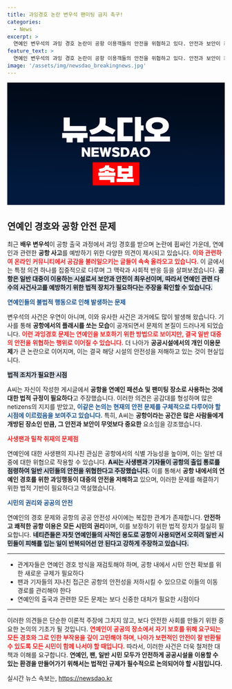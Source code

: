 ```yaml
---
title: 과잉경호 논란 변우석 팬미팅 금지 촉구!
categories:
  - News
excerpt: >
  연예인 변우석의 과잉 경호 논란이 공항 이용객들의 안전을 위협하고 있다. 안전과 보안이 최우선인 공항에서 연예인 팬미팅과 패션쇼를 금지하자는 목소리가 커지고 있다. 시민의 권리를 보호하기 위한 법안 마련이 시급하다!
feature_text: >
  연예인 변우석의 과잉 경호 논란이 공항 이용객들의 안전을 위협하고 있다. 안전과 보안이 최우선인 공항에서 연예인 팬미팅과 패션쇼를 금지하자는 목소리가 커지고 있다. 시민의 권리를 보호하기 위한 법안 마련이 시급하다!
image: '/assets/img/newsdao_breakingnews.jpg'
---
```


<p><img src="/assets/img/newsdao_breakingnews.jpg" alt="cryptoinkorea 속보" /></p>

<h2 data-ke-size="size26">연예인 경호와 공항 안전 문제</h2>

<p data-ke-size="size16">최근 <b>배우 변우석</b>이 공항 출국 과정에서 과잉 경호를 받으며 논란에 휩싸인 가운데, 연예인과 관련한 <b>공항 사고</b>를 예방하기 위한 다양한 의견이 제시되고 있습니다. <b><span style="color: #ee2323;">이와 관련하여 온라인 커뮤니티에서 공감을 불러일으키는 글들이 속속 올라오고 있습니다.</span></b> 이 글에서는 특정 의견 하나를 집중적으로 다루며 그 맥락과 사회적 반응 등을 살펴보겠습니다. <b><span style="background-color: #21538527;">공항은 일반 대중이 이용하는 시설로서 보안과 안전이 최우선이며, 따라서 연예인 관련 다수의 사건사고를 예방하기 위한 법적 장치가 필요하다는 주장을 확인할 수 있습니다.</span></b></p>

<p data-ke-size="size16"></p>

<p><b><span style="color: #1a5490;">연예인들의 불법적 행동으로 인해 발생하는 문제</span></b></p>

<p data-ke-size="size16">변우석의 사건은 우연이 아니며, 이와 유사한 사건은 과거에도 많이 발생해 왔습니다. 기사를 통해 <b>공항에서의 플래시를 쏘는 모습</b>이 공개되면서 문제의 본질이 드러나게 되었습니다. <b><span style="color: #ee2323;">이런 과잉경호 문제는 연예인을 보호하기 위한 방법으로 보이지만, 결국 일반 대중의 안전을 위협하는 행위로 이어질 수 있습니다.</span></b> 더 나아가 <b>공공시설에서의 개인 이용문제</b>가 큰 논란으로 이어지며, 이는 결국 해당 시설의 안전성을 저해하고 있는 것이 현실입니다.</p>

<p data-ke-size="size16;"></p>

<p><b><span style="background-color: #21538527;">법적 조치가 필요한 시점</span></b></p>

<p data-ke-size="size16">A씨는 자신이 작성한 게시글에서 <b>공항을 연예인 패션쇼 및 팬미팅 장소로 사용하는 것에 대한 법적 규정이 필요하다</b>고 주장했습니다. 이러한 의견은 공감대를 형성하며 많은 netizens의 지지를 받았고, <b><span style="color: #1a5490;">이같은 논의는 현재의 안전 문제를 구체적으로 다루어야 할 시점에 이르렀음을 보여주고 있습니다.</span></b> 특히, A씨는 <b>공항이라는 공간은 많은 사람들에게 개방된 장소인 만큼, 그 안전과 보안이 무엇보다 중요한</b> 요소임을 강조했습니다.</p>

<p data-ke-size="size16"></p>

<p><b><span style="color: #ee2323;">사생팬과 밀착 취재의 문제점</span></b></p>

<p data-ke-size="size16">연예인에 대한 사생팬의 지나친 관심은 공항에서의 식별 가능성을 높이며, 이는 일반 대중에 대한 위협으로 작용할 수 있습니다. <b><span style="background-color: #21538527;">A씨는 사생팬과 기자들이 공항의 출입 통로를 점령하여 일반 시민들의 안전을 위협한다고 주장했습니다.</span></b> 이를 통해서 <b>공항 내에서의 연예인 경호를 위한 과잉행동이 대중의 안전을 저해하고</b> 있으며, 이러한 문제를 해결하기 위한 법적 기반이 필요하다고 역설했습니다.</p>

<p data-ke-size="size16"></p>

<p><b><span style="color: #1a5490;">시민의 권리와 공공의 안전</span></b></p>

<p data-ke-size="size16">연예인의 경호 문제와 공항의 공공 안전성 사이에는 복잡한 관계가 존재합니다. <b>안전하고 쾌적한 공항 이용은 모든 시민의 권리</b>이며, 이를 보장하기 위한 법적 장치가 절실히 필요합니다. <b><span style="background-color: #21538527;">네티즌들은 자칫 연예인들의 사적인 용도로 공항이 사용되면서 오히려 일반 시민들이 피해를 입는 일이 반복되어선 안 된다고 강하게 주장하고 있습니다.</span></b></p>

<p data-ke-size="size16"></p>

<hr>

<ul>
    <li>관계자들은 연예인 경호 방식을 재검토해야 하며, 공항 내에서 시민 안전 확보를 위한 새로운 규제가 필요하다</li>
    <li>팬과 기자들의 지나친 접근은 공항의 안전성을 저하시킬 수 있으므로 이들의 이동 경로를 관리해야 한다</li>
    <li>연예인의 출국과 관련한 모든 문제는 보다 신중한 대처가 필요한 시점이다 </li>
</ul>

<hr>

<p data-ke-size="size16">이러한 의견들은 단순한 이론적 주장에 그치지 않고, 보다 안전한 사회를 만들기 위한 중요한 논의의 기초가 될 것입니다. <b><span style="color: #ee2323;">연예인이 공공의 장소에서 자기 보호를 위해 요구되는 모든 경호와 그로 인한 부작용을 깊이 고민해야 하며, 나아가 보편적인 안전이 잘 반환될 수 있도록 모든 시민이 함께 나서야 할 때입니다.</span></b> 따라서, 이러한 사건은 더욱 철저한 대책과 이해를 요구합니다. <b>연예인, 팬, 일반 시민 모두가 안전하게 공공시설을 이용할 수 있는 환경을 만들어가기 위해서는 법적인 규제가 필수적으로 논의되어야 할 시점입니다.</b></p>
실시간 뉴스 속보는, <a href="https://newsdao.kr" rel="dofollow">https://newsdao.kr</a>


